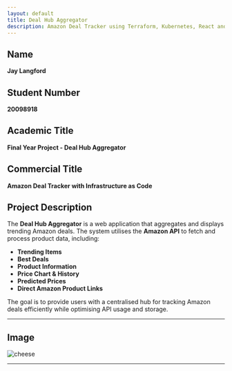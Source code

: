 ```yaml
---
layout: default
title: Deal Hub Aggregator
description: Amazon Deal Tracker using Terraform, Kubernetes, React and AWS.
---
```


## Name  
**Jay Langford**  

## Student Number  
**20098918**  

## Academic Title  
**Final Year Project - Deal Hub Aggregator**  

## Commercial Title  
**Amazon Deal Tracker with Infrastructure as Code**  

## Project Description  
The **Deal Hub Aggregator** is a web application that aggregates and displays trending Amazon deals. The system utilises the **Amazon API** to fetch and process product data, including:  

- **Trending Items**  
- **Best Deals**  
- **Product Information**  
- **Price Chart & History**  
- **Predicted Prices**  
- **Direct Amazon Product Links**  

The goal is to provide users with a centralised hub for tracking Amazon deals efficiently while optimising API usage and storage.  

---

## Image  
![cheese](https://github.com/user-attachments/assets/47c9e927-c4fb-4c09-93e5-f7f222208f81)

---

<style>
@import url('/assets/css/custom.css');

.profile-pic {
    width: 150px;
    height: 150px;
    border-radius: 50%;
    display: block;
    margin: 10px auto;
}
</style>
